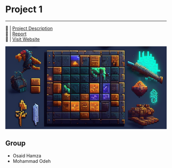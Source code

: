 # Project 1

___________________________________________________________

🔗 | [Project Description](AI_project.pdf)  <br>
🔗 | [Report](AIReport.pdf)  <br>
🔗 | [Visit Website](https://lucent-lebkuchen-a93af8.netlify.app/)

![Website Screenshot](img/Background/Cave.png)

## Group
- Osaid Hamza
- Mohammad Odeh
